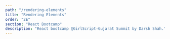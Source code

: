 ```yaml
---
path: "/rendering-elements"
title: "Rendering Elements"
order: "2E"
section: "React Bootcamp"
description: "React bootcamp @GirlScript-Gujarat Summit by Darsh Shah."
---
```

